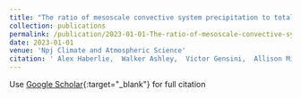 ```yaml
---
title: "The ratio of mesoscale convective system precipitation to total precipitation increases in future climate change scenarios"
collection: publications
permalink: /publication/2023-01-01-The-ratio-of-mesoscale-convective-system-precipitation-to-total-precipitation-increases-in-future-climate-change-scenarios
date: 2023-01-01
venue: 'Npj Climate and Atmospheric Science'
citation: ' Alex Haberlie,  Walker Ashley,  Victor Gensini,  Allison Michaelis, &quot;The ratio of mesoscale convective system precipitation to total precipitation increases in future climate change scenarios.&quot; Npj Climate and Atmospheric Science, 2023.'
---
```

Use [Google Scholar](https://scholar.google.com/scholar?q=The+ratio+of+mesoscale+convective+system+precipitation+to+total+precipitation+increases+in+future+climate+change+scenarios){:target="_blank"} for full citation